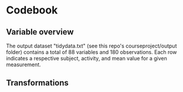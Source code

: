 # Codebook

## Variable overview
The output dataset "tidydata.txt" (see this repo's courseproject/output folder) contains a total of 88 variables and 180 observations. Each row indicates a respective subject, activity, and mean value for a given measurement.

## Transformations



